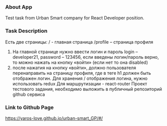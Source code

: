 ### About App
  Test task from Urban Smart company for React Developer position.

### Task Description 
  Есть две страницы:
/ - главная страница
/profile – страница профиля

1) На главной странице нужно ввести логин и пароль
login – developer21, password – 123456,
если введены логин/пароль верно, то можно нажать на кнопку «войти» (если нет то она disabled)
2) после нажатия на кнопку «войти», должно пользователя перенаправить на страницу профиля,
где в теге h1 должен быть отображен логин.
Для хранения / отображения логина, нужно использовать redux
Для маршрутизации - react-router
Проект тестового задания, необходимо выложить в публичный репозиторий github сервиса

  ### Link to Github Page
https://yaros-love.github.io/urban-smart_GP/#/
